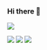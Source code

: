 ### Hi there 👋
  
<img src="https://img.shields.io/badge/쓰고자하는_텍스트-컬러코드?style=flat-square&logo=simpleicons에서_아이콘이름&logoColor=white"/></a>

<img src="https://img.shields.io/badge/C-DC143C?style=flat-square&logo=C&logoColor=white"/>     <img src="https://img.shields.io/badge/C%23-DC143C?style=flat-square&logo=C%23&logoColor=white"/>    <img src="https://img.shields.io/badge/Python-DAA520?style=flat-square&logo=Python&logoColor=white"/></a>

<!--
**redmink/redmink** is a ✨ _special_ ✨ repository because its `README.md` (this file) appears on your GitHub profile.

Here are some ideas to get you started:

- 🔭 I’m currently working on ...
- 🌱 I’m currently learning ...
- 👯 I’m looking to collaborate on ...
- 🤔 I’m looking for help with ...
- 💬 Ask me about ...
- 📫 How to reach me: ...
- 😄 Pronouns: ...
- ⚡ Fun fact: ...
-->
